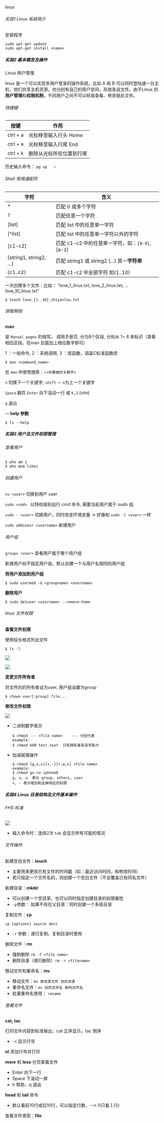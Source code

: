 linux 

###### 实验1 Linux 系统简介

安装程序

```shell
sudo apt-get update
sudo apt-get install <name>
```

##### 实验2 基本概念及操作

Linux 用户管理

linux 是一个可以实现多用户登录的操作系统，比如 A 和 B 可以同时登陆通一台主机，他们共享主机资源，也分别有自己的用户空间，存放各自文件。由于Linux 的**用户管理**和**权限机制**，不同用户之间不可以轻易查看、修改彼此文件。

###### 快捷键

| 按键     | 作用                     |
| -------- | ------------------------ |
| ctrl + a | 光标移至输入行头 Home    |
| ctrl + e | 光标移至输入行尾 End     |
| ctrl + k | 删除从光标所在位置到行尾 |



历史输入命令： `pg up   ↑`

###### Shell 常用通配符

| 字符                    | 含义                                           |
| ----------------------- | ---------------------------------------------- |
| *                       | 匹配 0 或多个字符                              |
| ?                       | 匹配任意一个字符                               |
| [list]                  | 匹配 list 中的任意单一字符                     |
| [^list]                 | 匹配 list 中的任意单一字符以外的字符           |
| [c1-c2]                 | 匹配 c1-c2 中的任意单一字符，如：`[0-9]`,[a-z] |
| {string1, string2, ...} | 匹配 string1 或 string2 (...) 其一**字符串**   |
| {c1..c2}                | 匹配 c1-c2 中全部字符 如{1..10}                |

一次创建多个文件：比如： "love_1_linux.txt, love_2_linux.txt, ... love_10_linux.txt"

```shell
$ touch love_{1..10}_shiyanlou.txt
```



###### 获取帮助

**man** 

 是 `Manual pages` 的缩写， 调用手册页, 分为8个区段, 分别从 1~ 8 来标识（查看相应区段，在man 后面加上相应数字即可）

1 ：一般命令,   2 ：系统调用, 3 ：库函数，涵盖C标准函数库

```
$ man <command_name>
```

在 `man` 中使用搜索：`/<你要搜的关键字>`

`n` 切换下一个关键字;  `shift + n`为上一个关键字

`Space` 翻页  `Enter` 向下滚动一行 或 `K,J`  (vim)

`q` 退出

**-- help 参数**

```shell
$ ls --help
```



##### 实验3 用户及文件权限管理

###### 查看用户

```shell
$ who am i
$ who mom likes
```

###### 创建用户

`su <user>`  切换到用户 user

`sudo <cmd> `  以特权级别运行 cmd 命令, 需要当前用户属于 sudo 组

`sudo - <user>`  切换用户，同时改变环境变量  -> 好像和 `sudo -l <user>` 一样

`sudo addusesr <username>`   新建用户

###### 用户组

`groups <user>`  查看用户属于哪个用户组

新建用户如不指定用户组，默认创建一个与用户名相同的用户组

**将用户添加到用户组**

```shell
$ sudo usermod -G <groupname> <username>   
```

**删除用户**

```shell
$ sudo deluser <username> --remove-home
```



###### linux 文件权限

**查看文件权限**

使用较长格式列出文件

```shell
$ ls -l
```

![](https://doc.shiyanlou.com/linux_base/3-9.png/wm)

![](https://raw.githubusercontent.com/zhanyeye/Figure-bed/img/img/20190709133321.png)

**变更文件所有者**

将文件的的所有者设为user, 用户组设置为group

```shell
$ chown user[:group] file...
```

**修改文件权限**

![](https://raw.githubusercontent.com/zhanyeye/Figure-bed/img/img/20190709135026.png)

+ 二进制数字表示

  ```shell
  $ chmod --- <file name>    --- 分别代表
  example:
  $ chmod 600 test.text  只有拥有者有读写能力
  ```

+ 加减赋值操作

  ```shell
  $ chmod [g,o,u][+,-][r,w,x] <file name> 
  example:
  $ chmod go-rw iphone6   
  g, o, u  表示 group, others, user
  +, - 表示增加和去掉相应的权限
  ```

  

##### 实验4 Linux 目录结构及文件基本操作

###### FHS 标准

![](https://doc.shiyanlou.com/linux_base/4-1.png/wm)

+ 输入命令时：连续2次 `tab` 会显示所有可能的情况

###### 文件操作

新建空白文件：**touch**

+ 主要用来更改已有文件的时间戳（如：最近访问时间，和修改时间）
+ 若只指定一个文件名的，则创建一个空白文件（不会覆盖已有同名文件）

新建目录：**mkdir**

+ 可以创建一个空目录，也可以同时指定创建目录的权限属性
+  `-p`参数： 如果不存在父目录：同时创建一个多级目录

复制文件：**cp** 

`cp [options] source dest `

+ `-r` 参数：递归复制，复制目录时使用

删除文件：**rm**

+ 强制删除 `rm -f <file name>`
+ 删除目录（递归删除）`rm -r <filename>`

移动文件和重命名：**mv**

+ 移动文件：`mv 原目录文件 目的目录`
+ 重命名文件：`mv 旧的文件名 新的文件名`
+ 批量重命名使用： `rename`

###### 查看文件

**cat, tac**

打印文件内容到标准输出，cat 正序显示，tac 倒序

+ `-n` 显示行号 

**nl** 添加行号并打印

**more** 和 **less** 分页查看文件

+ Enter 向下一行
+ Space 下滚动一屏
+ h 帮助，q 退出

**head** 和 **tail** 命令 

+ 默认看前10行或后10行，可以指定行数，－n 1(只看１行)

查看文件类型：**file**

